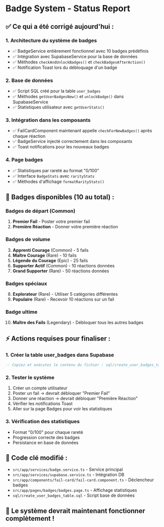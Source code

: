 # Badge System - Status Report

## ✅ Ce qui a été corrigé aujourd'hui :

### 1. **Architecture du système de badges**
- ✅ BadgeService entièrement fonctionnel avec 10 badges prédéfinis
- ✅ Intégration avec SupabaseService pour la base de données
- ✅ Méthodes `checkAndUnlockBadges()` et `checkBadgesAfterAction()`
- ✅ Notification Toast lors du débloquage d'un badge

### 2. **Base de données**
- ✅ Script SQL créé pour la table `user_badges`
- ✅ Méthodes `getUserBadgesNew()` et `unlockBadge()` dans SupabaseService
- ✅ Statistiques utilisateur avec `getUserStats()`

### 3. **Intégration dans les composants**
- ✅ FailCardComponent maintenant appelle `checkForNewBadges()` après chaque réaction
- ✅ BadgeService injecté correctement dans les composants
- ✅ Toast notifications pour les nouveaux badges

### 4. **Page badges**
- ✅ Statistiques par rareté au format "0/100"
- ✅ Interface `BadgeStats` avec `rarityStats`
- ✅ Méthodes d'affichage `formatRarityStats()`

## 🎯 Badges disponibles (10 au total) :

### Badges de départ (Common)
1. **Premier Fail** - Poster votre premier fail
2. **Première Réaction** - Donner votre première réaction

### Badges de volume 
3. **Apprenti Courage** (Common) - 5 fails
4. **Maître Courage** (Rare) - 10 fails  
5. **Légende du Courage** (Epic) - 25 fails
6. **Supporter Actif** (Common) - 10 réactions données
7. **Grand Supporter** (Rare) - 50 réactions données

### Badges spéciaux
8. **Explorateur** (Rare) - Utiliser 5 catégories différentes
9. **Populaire** (Rare) - Recevoir 10 réactions sur un fail

### Badge ultime
10. **Maître des Fails** (Legendary) - Débloquer tous les autres badges

## ⚡ Actions requises pour finaliser :

### 1. **Créer la table user_badges dans Supabase**
```sql
-- Copiez et exécutez le contenu du fichier : sql/create_user_badges_table.sql
```

### 2. **Tester le système**
1. Créer un compte utilisateur
2. Poster un fail → devrait débloquer "Premier Fail"
3. Donner une réaction → devrait débloquer "Première Réaction"
4. Vérifier les notifications Toast
5. Aller sur la page Badges pour voir les statistiques

### 3. **Vérification des statistiques**
- Format "0/100" pour chaque rareté
- Progression correcte des badges
- Persistance en base de données

## 🔧 Code clé modifié :

- `src/app/services/badge.service.ts` - Service principal
- `src/app/services/supabase.service.ts` - Intégration DB
- `src/app/components/fail-card/fail-card.component.ts` - Déclencheur badges  
- `src/app/pages/badges/badges.page.ts` - Affichage statistiques
- `sql/create_user_badges_table.sql` - Script base de données

## 🚀 Le système devrait maintenant fonctionner complètement !
